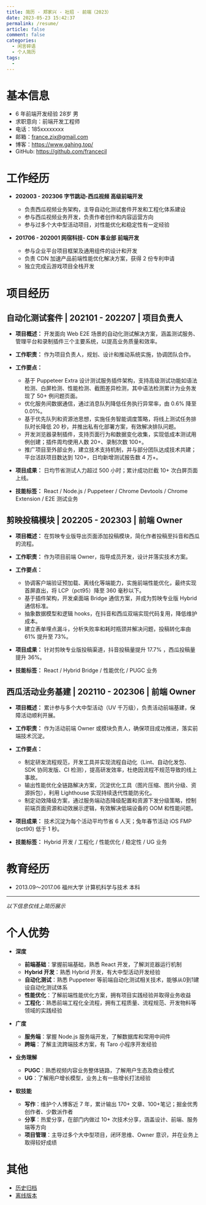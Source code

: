 ```yaml
---
title: 简历 - 郑家兴 - 社招 - 前端（2023）
date: 2023-05-23 15:42:37
permalink: /resume/
article: false
comment: false
categories: 
  - 闲言碎语
  - 个人简历
tags: 
  - 
---
```


# 基本信息

-   6 年前端开发经验 28岁 男
-   求职意向：前端开发工程师
-   电话：185xxxxxxxx
-   邮箱：france.zjx@gmail.com
-   博客：<https://www.gahing.top/>
-   GitHub: <https://github.com/francecil>

# 工作经历

-   **202003 - 202306 字节跳动-西瓜视频 高级前端开发**

    -   负责西瓜视频业务架构，主导自动化测试套件开发和工程化体系建设
    -   参与西瓜视频业务开发，负责作者创作和内容运营方向
    -   参与过多个大中型活动项目，对性能优化和稳定性有一定经验

-   **201706 - 202001 网宿科技-** **CDN** **事业部 前端开发**

    -   参与企业平台项目框架及通用组件的设计和开发
    -   负责 CDN 加速产品前端性能优化解决方案，获得 2 份专利申请
    -   独立完成云游戏项目全栈开发

# 项目经历

## 自动化测试套件 | 202101 - 202207 | 项目负责人

-   **项目概述：** 开发面向 Web E2E 场景的自动化测试解决方案，涵盖测试服务、管理平台和录制插件三个主要系统，以提高业务质量和效率。

-   **工作职责：** 作为项目负责人，规划、设计和推动系统实施，协调团队合作。

-   **工作要点：**

    -   基于 Puppeteer Extra 设计测试服务插件架构，支持高级测试功能如语法检测、白屏检测、性能检测、截图差异检测，其中语法检测累计为业务发现了 50+ 例问题页面。
    -   优化服务间数据通信，通过消息队列降低任务执行异常率，由 0.6% 降至 0.01%。
    -   基于优先队列和资源池思想，实施任务智能调度策略，将线上测试任务排队时长降低 20 秒，并推出私有化部署方案，有效解决排队问题。
    -   开发浏览器录制插件，支持页面行为和数据变化收集，实现低成本测试用例创建；插件周均使用人数 20+、录制次数 100+。
    -   推广项目至外部业务，建立技术支持机制，并与部分团队达成技术共建；平台活跃项目数达到 120+，日均新增测试报告数 4 万+。

-   **项目成果：** 日均节省测试人力超过 500 小时；累计成功拦截 10+ 次白屏页面上线。

-   **技能标签：** React / Node.js / Puppeteer / Chrome Devtools / Chrome Extension / E2E 测试业务

  


## 剪映投稿模块 | 202205 - 202303 | 前端 Owner

-   **项目概述：** 在剪映专业版导出页面添加投稿模块，简化作者投稿至抖音和西瓜的流程。

-   **工作职责：** 作为项目前端 Owner，指导成员开发，设计并落实技术方案。

-   **工作要点：**

    -   协调客户端验证预加载、离线化等端能力，实施前端性能优化，最终实现首屏直出，将 LCP（pct95）降至 360 毫秒以下。
    -   基于插件架构，开发桌面端 Bridge 通信方案，并成为剪映专业版 Hybrid 通信标准。
    -   抽象数据模型和逻辑 hooks，在抖音和西瓜双端实现代码复用，降低维护成本。
    -   建立表单埋点漏斗，分析失败率和耗时瓶颈并解决问题，投稿转化率由 61% 提升至 73%。

-   **项目成果：** 针对剪映专业版投稿渠道，抖音投稿量提升 17.7% ，西瓜投稿量提升 36%。

-   **技能标签：** React / Hybrid Bridge / 性能优化 / PUGC 业务

## 西瓜活动业务基建 | 202110 - 202306 | 前端 Owner

-   **项目概述：** 累计参与多个大中型活动（UV 千万级），负责活动前端基建，保障活动顺利开展。

-   **工作职责：** 作为活动前端 Owner 或模块负责人，确保项目成功推进，落实前端技术沉淀。

-   **工作要点：**

    -   制定研发流程规范，开发工具并实现流程自动化（Lint、自动化发包、SDK 协同发版、CI 检测），提高研发效率，杜绝因流程不规范导致的线上事故。
    -   输出性能优化全链路解决方案，沉淀优化工具（图片压缩、图片分级、资源拆包），利用 Lighthouse 实现持续迭代性能防劣化。
    -   制定动效降级方案，通过服务端动态降级配置和资源下发分级策略，控制前端页面资源和动效展示逻辑，有效解决低端设备的 OOM 和性能问题。

-   **项目成果：** 技术沉淀为每个活动平均节省 6 人天；兔年春节活动 iOS FMP (pct90) 低于 1 秒。

-   **技能标签：** Hybrid 开发 / 工程化 / 性能优化 / 稳定性 / UG 业务

# 教育经历

-   2013.09～2017.06 福州大学 计算机科学与技术 本科

* * *

*以下信息仅线上简历展示*

# 个人优势

-   **深度**

    -   **前端基础**：掌握前端基础，熟悉 React 开发，了解浏览器运行机制
    -   **Hybrid 开发**：熟悉 Hybrid 开发，有大中型活动开发经验
    -   **自动化测试**：熟悉 Puppeteer 等前端自动化测试相关技术，能够从0到1建设自动化测试体系
    -   **性能优化**：了解前端性能优化方案，拥有项目实践经验并取得业务收益
    -   **工程化**：熟悉前端工程化全流程，拥有工程质量、流程规范、开发物料等领域的实践经验

-   **广度**

    -   **服务端**：掌握 Node.js 服务端开发，了解数据库和常用中间件
    -   **跨端**：了解主流跨端技术方案，有 Taro 小程序开发经验

-   **业务理解**

    -   **PUGC**：熟悉视频内容业务整体链路，了解用户生态及商业模式
    -   **UG**：了解用户增长模型，业务上有一些增长打法经验

-   **软技能**

    -   **写作**：维护个人博客近 7 年，累计输出 170+ 文章、100+笔记；掘金优秀创作者、少数派作者
    -   **分享**：热爱分享，在部门内做过 10+ 次技术分享，涵盖设计、前端、服务端等方向
    -   **项目管理**：主导过多个大中型项目，闭环思维、Owner 意识，并在业务上取得较好成绩

# 其他

- [历史归档](/resumes/)
- <a href="/pdf/resume@2023.pdf" target="__blank">离线版本</a>